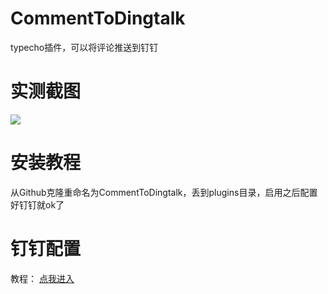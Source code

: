# CommentToDingtalk
typecho插件，可以将评论推送到钉钉

# 实测截图
![](http://www.moleft.cn/usr/uploads/2020/03/2524905473.jpg)

# 安装教程
从Github克隆重命名为CommentToDingtalk，丢到plugins目录，启用之后配置好钉钉就ok了

# 钉钉配置
教程： [点我进入](http://www.moleft.cn/post-15.html)
